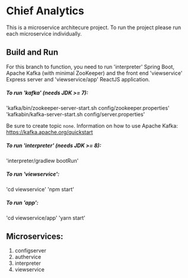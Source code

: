 # Chief Analytics
This is a microservice architecure project. To run the project please run each microservice individually.
## Build and Run
For this branch to function, you need to run 'interpreter' Spring Boot, Apache Kafka (with minimal ZooKeeper) and the front end 'viewservice' Express server and 'viewservice/app' ReactJS application.

##### To run 'kafka' (needs JDK >= 7):
'kafka/bin/zookeeper-server-start.sh config/zookeeper.properties'
'kafkabin/kafka-server-start.sh config/server.properties'

Be sure to create topic `none`. Information on how to use Apache Kafka: https://kafka.apache.org/quickstart

##### To run 'interpreter' (needs JDK >= 8):
'interpreter/gradlew bootRun'

##### To run 'viewservice':
'cd viewservice'
'npm start'

##### To run 'app':
'cd viewservice/app'
'yarn start'

## Microservices:
1. configserver
2. authervice
3. interpreter
4. viewservice
